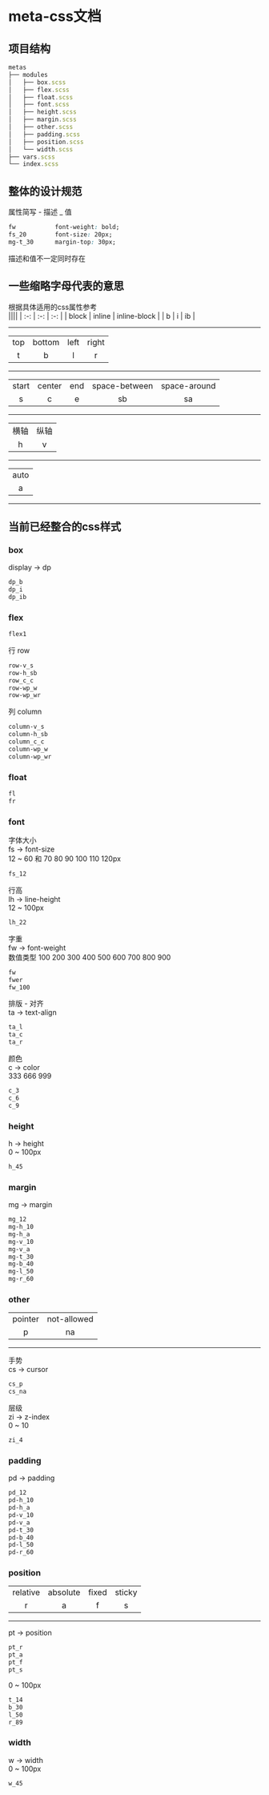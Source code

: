 # meta-css文档

## 项目结构
```js
metas  
├── modules  
│   ├── box.scss  
│   ├── flex.scss  
│   ├── float.scss  
│   ├── font.scss  
│   ├── height.scss  
│   ├── margin.scss  
│   ├── other.scss  
│   ├── padding.scss  
│   ├── position.scss  
│   └── width.scss  
├── vars.scss  
└── index.scss  
```

## 整体的设计规范
属性简写 - 描述 _ 值  
```css
fw           font-weight: bold;  
fs_20        font-size: 20px;  
mg-t_30      margin-top: 30px; 
``` 
描述和值不一定同时存在  

## 一些缩略字母代表的意思
根据具体适用的css属性参考    
||||
| :-: | :-: | :-: |
| block | inline | inline-block |
| b | i | ib |
****

|||||
| :-: | :-: | :-: | :-: |
| top | bottom | left | right |
| t | b | l | r |  
****

||||||
| :-: | :-: | :-: | :-: | :-: |
| start | center | end | space-between | space-around |
| s | c | e | sb | sa |  
****

|||
| :-: | :-: |
| 横轴 | 纵轴 |
| h | v |
****

||
| :-: |
| auto |
| a |
****

## 当前已经整合的css样式
### box
display -> dp  
```css
dp_b
dp_i
dp_ib
```
### flex
```css
flex1
```
行 row  
```css
row-v_s      
row-h_sb
row_c_c
row-wp_w
row-wp_wr
```
列 column  

```css
column-v_s      
column-h_sb
column_c_c
column-wp_w
column-wp_wr
```

### float
```css
fl
fr
```
### font
字体大小  
fs -> font-size  
12 ~ 60 和 70 80 90 100 110 120px    
```css
fs_12
```
行高  
lh -> line-height  
12 ~ 100px   
```css
lh_22
```
字重  
fw -> font-weight  
数值类型 100 200 300 400 500 600 700 800 900  
```css
fw
fwer
fw_100
```
排版 - 对齐  
ta -> text-align  
```css
ta_l
ta_c
ta_r
```
颜色  
c -> color  
333 666 999  
```css
c_3
c_6
c_9
```
### height
h -> height  
0 ~ 100px   
```css
h_45
```

### margin
mg -> margin  
```css
mg_12
mg-h_10
mg-h_a
mg-v_10
mg-v_a
mg-t_30
mg-b_40
mg-l_50
mg-r_60
```

### other
|||
| :-: | :-: |
| pointer | not-allowed |
| p | na |
****
手势  
cs -> cursor
```css
cs_p
cs_na
```

层级  
zi -> z-index  
0 ~ 10
```css
zi_4
```

### padding
pd -> padding  
```css
pd_12
pd-h_10
pd-h_a
pd-v_10
pd-v_a
pd-t_30
pd-b_40
pd-l_50
pd-r_60
```

### position
|||||
| :-: | :-: | :-: | :-: |
| relative | absolute | fixed | sticky |
| r | a | f | s |
****
pt -> position
```css
pt_r
pt_a
pt_f
pt_s
```
0 ~ 100px  
```css
t_14
b_30
l_50
r_89
```
### width
w -> width  
0 ~ 100px   
```css
w_45
```
